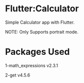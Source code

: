# Flutter:Calculator
Simple Calculator app with Flutter.

NOTE: Only Supports portrait mode.

# Packages Used
1-math_expressions v2.3.1

2-get v4.5.6
